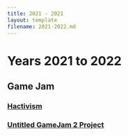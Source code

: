 ```yaml
---
title: 2021 - 2021
layout: template
filename: 2021-2022.md
--- 
```


# Years 2021 to 2022

## Game Jam

### [Hactivism](https://github.com/Yusuf-Manjra/Hactivism)



### [Untitled GameJam 2 Project](https://github.com/Yusuf-Manjra/GameJam_2_2022)


